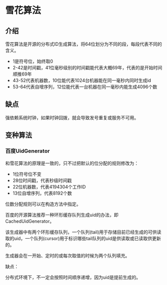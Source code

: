 # 雪花算法

## 介绍

雪花算法是开源的分布式ID生成算法，将64位划分为不同的段，每段代表不同的含义。

- 1是符号位，始终取0
- 2-42是时间戳，41位毫秒级别的时间戳能代表大概69年，代表的是开始时间顺推69年
- 43-52代表机器数，10位能代表1024台机器能在同一毫秒内同时生成id
- 53-64代表自增序列，12位能代表一台机器在同一毫秒内能生成4096个数

## 缺点

强依赖系统时钟，如果时钟回拨，就会导致发号重复或服务不可用。

## 变种算法

### 百度UidGenerator

和雪花算法的原理是一致的，只不过把默认的位分配的规则修改为：

- 1位符号位不变
- 28位时间戳，代表秒级时间戳
- 22位机器数，代表4194304个工作ID
- 13位自增序列，代表8192个数

位数分配规则可以在构造方法中指定。

百度的开源算法推荐一种环形缓存队列生成uid的办法，即CachedUidGenerator。

该生成器中有两个环形缓存队列，一个队列(tail)用于存储目前已经生成的可供读取的uid，一个队列(cursor)用于标识哪些tail队列的uid是供读取或已读取供更新的。

生成器会在一开始、定时的或每次取值的时候为两个队列填充。

缺点：

分布式环境下，不一定会按照时间顺序递增，因为uid是提前生成的。